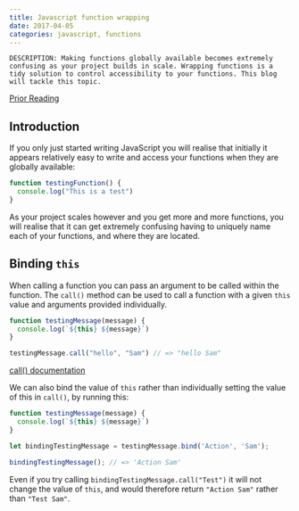 ```yaml
---
title: Javascript function wrapping
date: 2017-04-05
categories: javascript, functions
---
```

    DESCRIPTION: Making functions globally available becomes extremely confusing as your project builds in scale. Wrapping functions is a tidy solution to control accessibility to your functions. This blog will tackle this topic.

[Prior Reading](https://blog.sentry.io/2016/02/03/wrap-javascript-functions.html)

## Introduction

If you only just started writing JavaScript you will realise that initially it appears relatively easy to write and access your functions when they are globally available:

```js
function testingFunction() {
  console.log("This is a test")
}
```

As your project scales however and you get more and more functions, you will realise that it can get extremely confusing having to uniquely name each of your functions, and where they are located.

## Binding `this`

When calling a function you can pass an argument to be called within the function. The `call()` method can be used to call a function with a given `this` value and arguments provided individually.

```js
function testingMessage(message) {
  console.log(`${this} ${message}`)
}

testingMessage.call("hello", "Sam") // => "hello Sam"
```

[call() documentation](https://developer.mozilla.org/en-US/docs/Web/JavaScript/Reference/Global_Objects/Function/call)

We can also bind the value of `this` rather than individually setting the value of this in `call()`, by running this:

```js
function testingMessage(message) {
  console.log(`${this} ${message}`)
}

let bindingTestingMessage = testingMessage.bind('Action', 'Sam');

bindingTestingMessage(); // => 'Action Sam'
```

Even if you try calling `bindingTestingMessage.call("Test")` it will not change the value of `this`, and would therefore return `"Action Sam"` rather than `"Test Sam"`.
